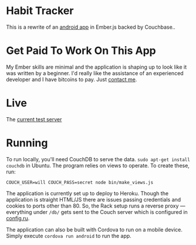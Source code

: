 Habit Tracker
=============

This is a rewrite of an [android app](https://play.google.com/store/apps/details?id=org.dhappy.habits) in Ember.js backed by Couchbase..

Get Paid To Work On This App
============================

My Ember skills are minimal and the application is shaping up to look like it was written by a beginner. I'd really like the assistance of an experienced developer and I have bitcoins to pay. Just [contact me](mailto:will@dhappy.org).

# Live

The [current test server](http://hbit.herokuapp.com)

# Running

To run locally, you'll need CouchDB to serve the data. `sudo apt-get install couchdb` in Ubuntu. The program relies on views to operate. To create these, run:

    COUCH_USER=will COUCH_PASS=secret node bin/make_views.js

The application is currently set up to deploy to Heroku. Though the application is straight HTML/JS there are issues passing credentials and cookies to ports other than 80. So, the Rack setup runs a reverse proxy — everything under `/db/` gets sent to the Couch server which is configured in [config.ru](config.ru).

The application can also be built with Cordova to run on a mobile device. Simply execute `cordova run android` to run the app.

